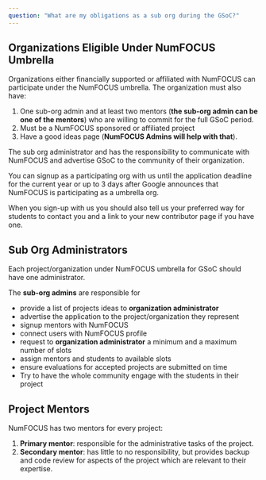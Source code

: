 ```yaml
---
question: "What are my obligations as a sub org during the GSoC?"
---
```

## Organizations Eligible Under NumFOCUS Umbrella

Organizations either financially supported or affiliated with NumFOCUS can
participate under the NumFOCUS umbrella. The organization must also have:

1. One sub-org admin
   and at least two mentors (**the sub-org admin can be one of the mentors**)
   who are willing to commit for the full GSoC period.
2. Must be a NumFOCUS sponsored or affiliated project
3. Have a good ideas page (**NumFOCUS Admins will help with that**).

The sub org administrator and has the responsibility to communicate with
NumFOCUS and advertise GSoC to the community of their organization.

You can signup as a participating org with us until the application deadline for
the current year or up to 3 days after Google announces that NumFOCUS is
participating as a umbrella org.

When you sign-up with us you should also tell us your preferred way for students
to contact you and a link to your new contributor page if you have one.

## Sub Org Administrators

Each project/organization under NumFOCUS umbrella for GSoC should have one
administrator.

The **sub-org admins** are responsible for

- provide a list of projects ideas to **organization administrator**
- advertise the application to the project/organization they represent
- signup mentors with NumFOCUS
- connect users with NumFOCUS profile
- request to **organization administrator** a minimum and a maximum number of
  slots
- assign mentors and students to available slots
- ensure evaluations for accepted projects are submitted on time
- Try to have the whole community engage with the students in their project

## Project Mentors

NumFOCUS has two mentors for every project:

1.  **Primary mentor**: responsible for the administrative tasks of the project.
2.  **Secondary mentor**: has little to no responsibility, but provides backup
    and code review for aspects of the project which are relevant to their
    expertise.

